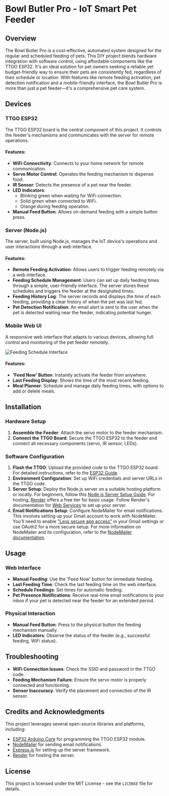 # Bowl Butler Pro - IoT Smart Pet Feeder

## Overview
The Bowl Butler Pro is a cost-effective, automated system designed for the regular and scheduled feeding of pets. This DIY project blends hardware integration with software control, using affordable components like the TTGO ESP32. It's an ideal solution for pet owners seeking a reliable yet budget-friendly way to ensure their pets are consistently fed, regardless of their schedule or location. With features like remote feeding activation, pet detection notification and a mobile-friendly interface, the Bowl Butler Pro is more than just a pet feeder—it's a comprehensive pet care system.

## Devices

### TTGO ESP32
The TTGO ESP32 board is the central component of this project. It controls the feeder's mechanisms and communicates with the server for remote operations.

#### Features:
- **WiFi Connectivity**: Connects to your home network for remote communication.
- **Servo Motor Control**: Operates the feeding mechanism to dispense food.
- **IR Sensor**: Detects the presence of a pet near the feeder.
- **LED Indicators**: 
  - Blinking green when waiting for WiFi connection.
  - Solid green when connected to WiFi.
  - Orange during feeding operation.
- **Manual Feed Button**: Allows on-demand feeding with a simple button press.

### Server (Node.js)
The server, built using Node.js, manages the IoT device's operations and user interactions through a web interface.

#### Features:
- **Remote Feeding Activation**: Allows users to trigger feeding remotely via a web interface.
- **Feeding Schedule Management**: Users can set up daily feeding times through a simple, user-friendly interface. The server stores these schedules and triggers the feeder at the designated times.
- **Feeding History Log**: The server records and displays the time of each feeding, providing a clear history of when the pet was last fed.
- **Pet Detection Notification**: An email alert is sent to the user when the pet is detected waiting near the feeder, indicating potential hunger.

### Mobile Web UI
A responsive web interface that adapts to various devices, allowing full control and monitoring of the pet feeder remotely.

![Feeding Schedule Interface](https://github.com/Patoucheas/pet-feeder/blob/main/BowlButlerWebUI.png)

#### Features:
- **'Feed Now' Button**: Instantly activate the feeder from anywhere.
- **Last Feeding Display**: Shows the time of the most recent feeding.
- **Meal Planner**: Schedule and manage daily feeding times, with options to add or delete meals.

## Installation

### Hardware Setup
1. **Assemble the Feeder**: Attach the servo motor to the feeder mechanism.
2. **Connect the TTGO Board**: Secure the TTGO ESP32 to the feeder and connect all necessary components (servo, IR sensor, LEDs).

### Software Configuration
1. **Flash the TTGO**: Upload the provided code to the TTGO ESP32 board. For detailed instructions, refer to the [ESP32 Guide](https://docs.espressif.com/projects/esp-idf/en/latest/esp32/get-started/index.html).
2. **Environment Configuration**: Set up WiFi credentials and server URLs in the TTGO code.
3. **Server Setup**: Deploy the Node.js server on a suitable hosting platform or locally. For beginners, follow this [Node.js Server Setup Guide](https://nodejs.org/en/docs/guides/getting-started-guide/). For hosting, [Render](https://render.com/docs/web-services) offers a free tier for basic usage. Follow Render's documentation for [Web Services](https://render.com/docs/web-services) to set up your server.
4. **Email Notifications Setup**: Configure NodeMailer for email notifications. This involves setting up your Gmail account to work with NodeMailer. You'll need to enable ["Less secure app access"](https://support.google.com/accounts/answer/6010255?hl=en) in your Gmail settings or use OAuth2 for a more secure setup. For more information on NodeMailer and its configuration, refer to the [NodeMailer documentation](https://nodemailer.com/about/).

## Usage

### Web Interface
- **Manual Feeding**: Use the 'Feed Now' button for immediate feeding.
- **Last Feeding Time**: Check the last feeding time on the web interface.
- **Schedule Feedings**: Set times for automatic feeding.
- **Pet Presence Notifications**: Receive real-time email notifications to your inbox if your pet is detected near the feeder for an extended period.

### Physical Interaction
- **Manual Feed Button**: Press to the physical button the feeding mechanism manually.
- **LED Indicators**: Observe the status of the feeder (e.g., successful feeding, WiFi status).

## Troubleshooting

- **WiFi Connection Issues**: Check the SSID and password in the TTGO code.
- **Feeding Mechanism Failure**: Ensure the servo motor is properly connected and functioning.
- **Sensor Inaccuracy**: Verify the placement and connection of the IR sensor.

## Credits and Acknowledgments
This project leverages several open-source libraries and platforms, including:
- [ESP32 Arduino Core](https://github.com/espressif/arduino-esp32) for programming the TTGO ESP32 module.
- [NodeMailer](https://nodemailer.com/about/) for sending email notifications.
- [Express.js](https://expressjs.com/) for setting up the server framework.
- [Render](https://render.com/) for hosting the server.

## License
This project is licensed under the MIT License - see the `LICENSE` file for details.
